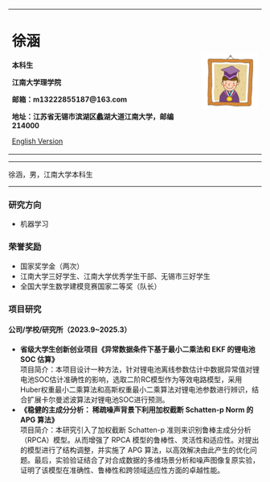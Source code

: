 <div>
<table border="0">
  <tr>
    <td width="75%">
      <h1>徐涵</h1>
      <p><b>本科生</b></p>
      <p><b>江南大学理学院</b></p>
      <p><b>邮箱：m13222855187@163.com</b></p>
      <p><b>地址：江苏省无锡市滨湖区蠡湖大道江南大学，邮编214000</b></p>
      <p><a href="/index-en.html">English Version</a></p>
    </td>
    <td width="25%">
      <img src="/zhengjianzhao.jpg" width="100%">
    </td>
  </tr>
</table>
</div>

---

徐涵，男，江南大学本科生

---

 

### 研究方向
- 机器学习

### 荣誉奖励
- 国家奖学金（两次）
- 江南大学三好学生、江南大学优秀学生干部、无锡市三好学生
- 全国大学生数学建模竞赛国家二等奖（队长）

### 项目研究
#### 公司/学校/研究所（2023.9~2025.3）
- **省级大学生创新创业项目《异常数据条件下基于最小二乘法和 EKF 的锂电池 SOC 估算》**  
项目简介：本项目设计一种方法，针对锂电池离线参数估计中数据异常值对锂电池SOC估计准确性的影响，选取二阶RC模型作为等效电路模型，采用Huber权重最小二乘算法和高斯权重最小二乘算法对锂电池参数进行辨识，结合扩展卡尔曼滤波算法对锂电池SOC进行预测。
- **《稳健的主成分分析： 稀疏噪声背景下利用加权截断 Schatten-p Norm 的 APG 算法》**  
项目简介：本研究引入了加权截断 Schatten-p 准则来识别鲁棒主成分分析（RPCA）模型。从而增强了 RPCA 模型的鲁棒性、灵活性和适应性。对提出的模型进行了结构调整，并实施了 APG 算法，以高效解决由此产生的优化问题。最后，实验验证结合了对合成数据的多维场景分析和噪声图像复原实验，证明了该模型在准确性、鲁棒性和跨领域适应性方面的卓越性能。
